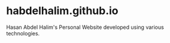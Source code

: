 habdelhalim.github.io
=====================

Hasan Abdel Halim's Personal Website developed using various technologies.



